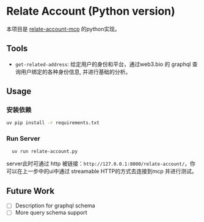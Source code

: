 # Relate Account (Python version)

本项目是 [relate-account-mcp](https://github.com/fengshanshan/relate-account-mcp/tree/main) 的python实现。

## Tools

- `get-related-address`: 给定用户的身份和平台，通过web3.bio 的 graphql 查询用户绑定的各种身份信息, 并进行基础的分析。

## Usage

### 安装依赖

``` bash
uv pip install -r requirements.txt 
```

### Run Server
  
```bash
  uv run relate-account.py
```

server此时可通过 http 被链接：`http://127.0.0.1:8000/relate-account/`，你可以在上一步中的ui中通过 streamable HTTP的方式去连接到mcp 并进行测试。


## Future Work

- [ ] Description for graphql schema
- [ ] More query schema support